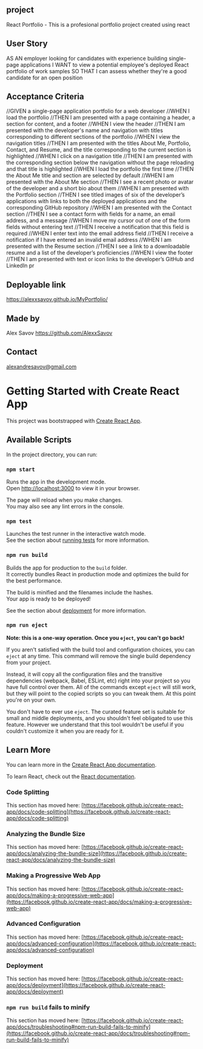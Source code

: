 ## project 
React Portfolio -
This is a profesional portfolio project created using react 

## User Story

AS AN employer looking for candidates with experience building single-page applications
I WANT to view a potential employee's deployed React portfolio of work samples
SO THAT I can assess whether they're a good candidate for an open position


## Acceptance Criteria


//GIVEN a single-page application portfolio for a web developer
//WHEN I load the portfolio
//THEN I am presented with a page containing a header, a section for content, and a footer
//WHEN I view the header
//THEN I am presented with the developer's name and navigation with titles corresponding to different sections of the portfolio
//WHEN I view the navigation titles
//THEN I am presented with the titles About Me, Portfolio, Contact, and Resume, and the title corresponding to the current section is highlighted
//WHEN I click on a navigation title
//THEN I am presented with the corresponding section below the navigation without the page reloading and that title is highlighted
//WHEN I load the portfolio the first time
//THEN the About Me title and section are selected by default
//WHEN I am presented with the About Me section
//THEN I see a recent photo or avatar of the developer and a short bio about them
//WHEN I am presented with the Portfolio section
//THEN I see titled images of six of the developer’s applications with links to both the deployed applications and the corresponding GitHub repository
//WHEN I am presented with the Contact section
//THEN I see a contact form with fields for a name, an email address, and a message
//WHEN I move my cursor out of one of the form fields without entering text
//THEN I receive a notification that this field is required
//WHEN I enter text into the email address field
//THEN I receive a notification if I have entered an invalid email address
//WHEN I am presented with the Resume section
//THEN I see a link to a downloadable resume and a list of the developer’s proficiencies
//WHEN I view the footer
//THEN I am presented with text or icon links to the developer’s GitHub and LinkedIn pr

## Deployable link
https://alexxsavov.github.io/MyPortfolio/

## Made by
Alex Savov
https://github.com/AlexxSavov

## Contact
alexandresavov@gmail.com


# Getting Started with Create React App

This project was bootstrapped with [Create React App](https://github.com/facebook/create-react-app).

## Available Scripts

In the project directory, you can run:

### `npm start`

Runs the app in the development mode.\
Open [http://localhost:3000](http://localhost:3000) to view it in your browser.

The page will reload when you make changes.\
You may also see any lint errors in the console.

### `npm test`

Launches the test runner in the interactive watch mode.\
See the section about [running tests](https://facebook.github.io/create-react-app/docs/running-tests) for more information.

### `npm run build`

Builds the app for production to the `build` folder.\
It correctly bundles React in production mode and optimizes the build for the best performance.

The build is minified and the filenames include the hashes.\
Your app is ready to be deployed!

See the section about [deployment](https://facebook.github.io/create-react-app/docs/deployment) for more information.

### `npm run eject`

**Note: this is a one-way operation. Once you `eject`, you can't go back!**

If you aren't satisfied with the build tool and configuration choices, you can `eject` at any time. This command will remove the single build dependency from your project.

Instead, it will copy all the configuration files and the transitive dependencies (webpack, Babel, ESLint, etc) right into your project so you have full control over them. All of the commands except `eject` will still work, but they will point to the copied scripts so you can tweak them. At this point you're on your own.

You don't have to ever use `eject`. The curated feature set is suitable for small and middle deployments, and you shouldn't feel obligated to use this feature. However we understand that this tool wouldn't be useful if you couldn't customize it when you are ready for it.

## Learn More

You can learn more in the [Create React App documentation](https://facebook.github.io/create-react-app/docs/getting-started).

To learn React, check out the [React documentation](https://reactjs.org/).

### Code Splitting

This section has moved here: [https://facebook.github.io/create-react-app/docs/code-splitting](https://facebook.github.io/create-react-app/docs/code-splitting)

### Analyzing the Bundle Size

This section has moved here: [https://facebook.github.io/create-react-app/docs/analyzing-the-bundle-size](https://facebook.github.io/create-react-app/docs/analyzing-the-bundle-size)

### Making a Progressive Web App

This section has moved here: [https://facebook.github.io/create-react-app/docs/making-a-progressive-web-app](https://facebook.github.io/create-react-app/docs/making-a-progressive-web-app)

### Advanced Configuration

This section has moved here: [https://facebook.github.io/create-react-app/docs/advanced-configuration](https://facebook.github.io/create-react-app/docs/advanced-configuration)

### Deployment

This section has moved here: [https://facebook.github.io/create-react-app/docs/deployment](https://facebook.github.io/create-react-app/docs/deployment)

### `npm run build` fails to minify

This section has moved here: [https://facebook.github.io/create-react-app/docs/troubleshooting#npm-run-build-fails-to-minify](https://facebook.github.io/create-react-app/docs/troubleshooting#npm-run-build-fails-to-minify)
